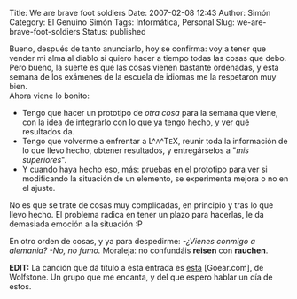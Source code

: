 Title: We are brave foot soldiers
Date: 2007-02-08 12:43
Author: Simón
Category: El Genuino Simón
Tags: Informática, Personal
Slug: we-are-brave-foot-soldiers
Status: published

Bueno, después de tanto anunciarlo, hoy se confirma: voy a tener que
vender mi alma al diablo si quiero hacer a tiempo todas las cosas que
debo. Pero bueno, la suerte es que las cosas vienen bastante ordenadas,
y esta semana de los exámenes de la escuela de idiomas me la respetaron
muy bien.  
Ahora viene lo bonito:

-   Tengo que hacer un prototipo de *otra cosa* para la semana que
    viene, con la idea de integrarlo con lo que ya tengo hecho, y ver
    qué resultados da.
-   Tengo que volverme a enfrentar a <span
    class="logo,LaTeX">L^<small>A</small>^T<small>E</small>X</span>,
    reunir toda la información de lo que llevo hecho, obtener
    resultados, y entregárselos a "*mis superiores*".
-   Y cuando haya hecho eso, más: pruebas en el prototipo para ver si
    modificando la situación de un elemento, se experimenta mejora o no
    en el ajuste.

No es que se trate de cosas muy complicadas, en principio y tras lo que
llevo hecho. El problema radica en tener un plazo para hacerlas, le da
demasiada emoción a la situación :P

En otro orden de cosas, y ya para despedirme: *-¿Vienes conmigo a
alemania? -No, no fumo.* Moraleja: no confundáis **reisen** con
**rauchen**.

**EDIT:** La canción que dá título a esta entrada es
[esta](http://www.goear.com/listen.php?v=23967c6 "Brave Foot Soldiers")
[Goear.com], de Wolfstone. Un grupo que me encanta, y del que espero
hablar un día de estos.
